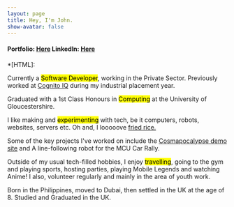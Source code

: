 ```yaml
---
layout: page
title: Hey, I'm John.
show-avatar: false
---
```


#### Portfolio: [Here](https://johncalzado1.github.io/portfolio) LinkedIn: [Here](https://linkedin.com/in/johncalzado)

*[HTML]:
<p class="about-text">
  <span class="fa fa-briefcase about-icon" aria-hidden="true"></span>
  Currently a <mark>Software Developer</mark>, working in the Private Sector. Previously worked at <a target="_blank" href="https://www.cognitoiq.com/">Cognito IQ</a> during my industrial placement year.
</p>

<p class="about-text">
  <span class="fa fa-graduation-cap about-icon" aria-hidden="true"></span>
  Graduated with a 1st Class Honours in <mark>Computing</mark> at the University of Gloucestershire.
</p>

<p class="about-text">
  <span class="fa fa-wrench about-icon" aria-hidden="true"></span>
  I like making and <mark>experimenting</mark> with tech, be it computers, robots, websites, servers etc. Oh and, I looooove <a href="https://www.instagram.com/friedrice4life1">fried rice.</a>
</p>

<p class="about-text">
  <span class="fa fa-file-text-o about-icon"></span>
  Some of the key projects I've worked on include the <a href="http://johncalzado1.github.io/CT6008/">Cosmapocalypse demo site</a> and A line-following robot for the MCU Car Rally.
</p>

<p class="about-text">
  <span class="fa fa-plane about-icon" aria-hidden="true"></span>
  Outside of my usual tech-filled hobbies, I enjoy <mark>travelling</mark>, going to the gym and playing sports, hosting parties, playing Mobile Legends and watching Anime! I also, volunteer regularly and mainly in the area of youth work.
</p>

<p class="about-text">
  <span class="fa fa-globe about-icon" aria-hidden="true"></span>
  Born in the Philippines, moved to Dubai, then settled in the UK at the age of 8. Studied and Graduated in the UK.
</p>
